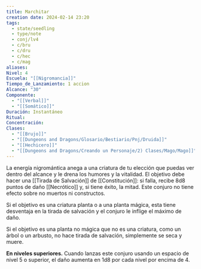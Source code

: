 ```yaml
---
title: Marchitar
creation date: 2024-02-14 23:20
tags:
  - state/seedling
  - type/note
  - conj/lv4
  - c/bru
  - c/dru
  - c/hec
  - c/mag
aliases: 
Nivel: 4
Escuela: "[[Nigromancia]]"
Tiempo_de_Lanzamiento: 1 accion
Alcance: "30"
Componente:
  - "[[Verbal]]"
  - "[[Somático]]"
Duración: Instantáneo
Ritual: 
Concentración: 
Clases:
  - "[[Brujo]]"
  - "[[Dungeons and Dragons/Glosario/Bestiario/Pnj/Druida]]"
  - "[[Hechicero]]"
  - "[[Dungeons and Dragons/Creando un Personaje/2) Clases/Mago/Mago]]"
---
```

La energía nigromántica anega a una criatura de tu elección que puedas ver dentro del alcance y le drena los humores y la vitalidad. El objetivo debe hacer una [[Tirada de Salvación]] de [[Constitución]]: si falla, recibe 8d8 puntos de daño [[Necrótico]] y, si tiene éxito, la mitad. Este conjuro no tiene efecto sobre no muertos ni constructos.

Si el objetivo es una criatura planta o a una planta mágica, esta tiene desventaja en la tirada de salvación y el conjuro le inflige el máximo de daño.

Si el objetivo es una planta no mágica que no es una criatura, como un árbol o un arbusto, no hace tirada de salvación, simplemente se seca y muere.

**En niveles superiores.** Cuando lanzas este conjuro usando un espacio de nivel 5 o superior, el daño aumenta en 1d8 por cada nivel por encima de 4.

